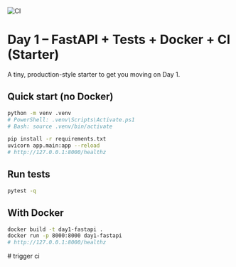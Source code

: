 ![CI](https://github.com/Dalte123/fastapi-starter/actions/workflows/ci.yml/badge.svg)

# Day 1 – FastAPI + Tests + Docker + CI (Starter)

A tiny, production-style starter to get you moving on Day 1.

## Quick start (no Docker)
```bash
python -m venv .venv
# PowerShell: .venv\Scripts\Activate.ps1
# Bash: source .venv/bin/activate

pip install -r requirements.txt
uvicorn app.main:app --reload
# http://127.0.0.1:8000/healthz
```

## Run tests
```bash
pytest -q
```

## With Docker
```bash
docker build -t day1-fastapi .
docker run -p 8000:8000 day1-fastapi
# http://127.0.0.1:8000/healthz
```
#   t r i g g e r   c i 
 
 
